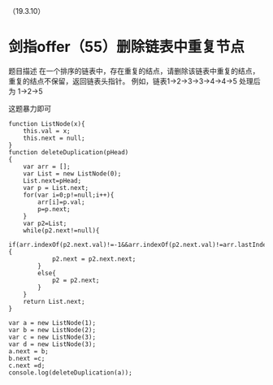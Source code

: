 （19.3.10）
# 剑指offer（55）删除链表中重复节点


题目描述
在一个排序的链表中，存在重复的结点，请删除该链表中重复的结点，重复的结点不保留，返回链表头指针。 例如，链表1->2->3->3->4->4->5 处理后为 1->2->5

这题暴力即可

	function ListNode(x){
	    this.val = x;
	    this.next = null;
	}
	function deleteDuplication(pHead)
	{
	    var arr = [];
	    var List = new ListNode(0);
	    List.next=pHead;
	    var p = List.next;
	    for(var i=0;p!=null;i++){
	        arr[i]=p.val;
	        p=p.next;
	    }
	    var p2=List;
	    while(p2.next!=null){
	        if(arr.indexOf(p2.next.val)!=-1&&arr.indexOf(p2.next.val)!=arr.lastIndexOf(p2.next.val)){
	            p2.next = p2.next.next;
	        }
	        else{
	            p2 = p2.next;
	        }
	    }
	    return List.next;
	}
	
	var a = new ListNode(1);
	var b = new ListNode(2);
	var c = new ListNode(3);
	var d = new ListNode(3);
	a.next = b;
	b.next =c;
	c.next =d;
	console.log(deleteDuplication(a));